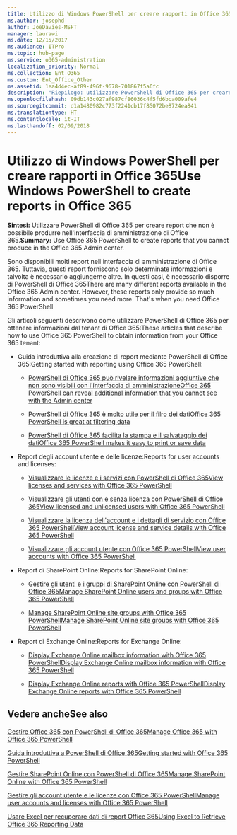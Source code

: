 ```yaml
---
title: Utilizzo di Windows PowerShell per creare rapporti in Office 365
ms.author: josephd
author: JoeDavies-MSFT
manager: laurawi
ms.date: 12/15/2017
ms.audience: ITPro
ms.topic: hub-page
ms.service: o365-administration
localization_priority: Normal
ms.collection: Ent_O365
ms.custom: Ent_Office_Other
ms.assetid: 1ea4d4ec-af89-496f-9678-701867f5a6fc
description: "Riepilogo: utilizzare PowerShell di Office 365 per creare report che non è possibile produrre nell'interfaccia di amministrazione di Office 365."
ms.openlocfilehash: 09db143c027af987cf86036c4f5fd6bca009afe4
ms.sourcegitcommit: d1a1480982c773f2241cb17f85072be8724ea841
ms.translationtype: HT
ms.contentlocale: it-IT
ms.lasthandoff: 02/09/2018
---
```

# <a name="use-windows-powershell-to-create-reports-in-office-365"></a><span data-ttu-id="5527f-103">Utilizzo di Windows PowerShell per creare rapporti in Office 365</span><span class="sxs-lookup"><span data-stu-id="5527f-103">Use Windows PowerShell to create reports in Office 365</span></span>

 <span data-ttu-id="5527f-104">**Sintesi:** Utilizzare PowerShell di Office 365 per creare report che non è possibile produrre nell'interfaccia di amministrazione di Office 365.</span><span class="sxs-lookup"><span data-stu-id="5527f-104">**Summary:** Use Office 365 PowerShell to create reports that you cannot produce in the Office 365 Admin center.</span></span>
  
<span data-ttu-id="5527f-p101">Sono disponibili molti report nell'interfaccia di amministrazione di Office 365. Tuttavia, questi report forniscono solo determinate informazioni e talvolta è necessario aggiungerne altre. In questi casi, è necessario disporre di PowerShell di Office 365</span><span class="sxs-lookup"><span data-stu-id="5527f-p101">There are many different reports available in the Office 365 Admin center. However, these reports only provide so much information and sometimes you need more. That's when you need Office 365 PowerShell</span></span>
  
<span data-ttu-id="5527f-108">Gli articoli seguenti descrivono come utilizzare PowerShell di Office 365 per ottenere informazioni dal tenant di Office 365:</span><span class="sxs-lookup"><span data-stu-id="5527f-108">These articles that describe how to use Office 365 PowerShell to obtain information from your Office 365 tenant:</span></span>
  
- <span data-ttu-id="5527f-109">Guida introduttiva alla creazione di report mediante PowerShell di Office 365:</span><span class="sxs-lookup"><span data-stu-id="5527f-109">Getting started with reporting using Office 365 PowerShell:</span></span>
    
  - [<span data-ttu-id="5527f-110">PowerShell di Office 365 può rivelare informazioni aggiuntive che non sono visibili con l'interfaccia di amministrazione</span><span class="sxs-lookup"><span data-stu-id="5527f-110">Office 365 PowerShell can reveal additional information that you cannot see with the Admin center</span></span>](https://technet.microsoft.com/library/dn568034.aspx#reveal)
    
  - [<span data-ttu-id="5527f-111">PowerShell di Office 365 è molto utile per il filro dei dati</span><span class="sxs-lookup"><span data-stu-id="5527f-111">Office 365 PowerShell is great at filtering data</span></span>](https://technet.microsoft.com/library/dn568034.aspx#filter)
    
  - [<span data-ttu-id="5527f-112">PowerShell di Office 365 facilita la stampa e il salvataggio dei dati</span><span class="sxs-lookup"><span data-stu-id="5527f-112">Office 365 PowerShell makes it easy to print or save data</span></span>](https://technet.microsoft.com/library/dn568034.aspx#printsave)
    
- <span data-ttu-id="5527f-113">Report degli account utente e delle licenze:</span><span class="sxs-lookup"><span data-stu-id="5527f-113">Reports for user accounts and licenses:</span></span>
    
  - [<span data-ttu-id="5527f-114">Visualizzare le licenze e i servizi con PowerShell di Office 365</span><span class="sxs-lookup"><span data-stu-id="5527f-114">View licenses and services with Office 365 PowerShell</span></span>](view-licenses-and-services-with-office-365-powershell.md)
    
  - [<span data-ttu-id="5527f-115">Visualizzare gli utenti con e senza licenza con PowerShell di Office 365</span><span class="sxs-lookup"><span data-stu-id="5527f-115">View licensed and unlicensed users with Office 365 PowerShell</span></span>](view-licensed-and-unlicensed-users-with-office-365-powershell.md)
    
  - [<span data-ttu-id="5527f-116">Visualizzare la licenza dell'account e i dettagli di servizio con Office 365 PowerShell</span><span class="sxs-lookup"><span data-stu-id="5527f-116">View account license and service details with Office 365 PowerShell</span></span>](view-account-license-and-service-details-with-office-365-powershell.md)
    
  - [<span data-ttu-id="5527f-117">Visualizzare gli account utente con Office 365 PowerShell</span><span class="sxs-lookup"><span data-stu-id="5527f-117">View user accounts with Office 365 PowerShell</span></span>](view-user-accounts-with-office-365-powershell.md)
    
- <span data-ttu-id="5527f-118">Report di SharePoint Online:</span><span class="sxs-lookup"><span data-stu-id="5527f-118">Reports for SharePoint Online:</span></span>
    
  - [<span data-ttu-id="5527f-119">Gestire gli utenti e i gruppi di SharePoint Online con PowerShell di Office 365</span><span class="sxs-lookup"><span data-stu-id="5527f-119">Manage SharePoint Online users and groups with Office 365 PowerShell</span></span>](http://technet.microsoft.com/library/9680af2e-a965-4e62-92ee-da72105c7800.aspx)
    
  - [<span data-ttu-id="5527f-120">Manage SharePoint Online site groups with Office 365 PowerShell</span><span class="sxs-lookup"><span data-stu-id="5527f-120">Manage SharePoint Online site groups with Office 365 PowerShell</span></span>](http://technet.microsoft.com/library/122f4099-c78d-4cce-bab0-4343b04596ae.aspx)
    
- <span data-ttu-id="5527f-121">Report di Exchange Online:</span><span class="sxs-lookup"><span data-stu-id="5527f-121">Reports for Exchange Online:</span></span>
    
  - [<span data-ttu-id="5527f-122">Display Exchange Online mailbox information with Office 365 PowerShell</span><span class="sxs-lookup"><span data-stu-id="5527f-122">Display Exchange Online mailbox information with Office 365 PowerShell</span></span>](http://technet.microsoft.com/library/13843002-56ca-4b75-81c5-84386522b01b.aspx)
    
  - [<span data-ttu-id="5527f-123">Display Exchange Online reports with Office 365 PowerShell</span><span class="sxs-lookup"><span data-stu-id="5527f-123">Display Exchange Online reports with Office 365 PowerShell</span></span>](http://technet.microsoft.com/library/4873a063-9fc4-4ed9-826a-6e935fef61d4.aspx)
    
## <a name="see-also"></a><span data-ttu-id="5527f-124">Vedere anche</span><span class="sxs-lookup"><span data-stu-id="5527f-124">See also</span></span>

#### 

[<span data-ttu-id="5527f-125">Gestire Office 365 con PowerShell di Office 365</span><span class="sxs-lookup"><span data-stu-id="5527f-125">Manage Office 365 with Office 365 PowerShell</span></span>](manage-office-365-with-office-365-powershell.md)
  
[<span data-ttu-id="5527f-126">Guida introduttiva a PowerShell di Office 365</span><span class="sxs-lookup"><span data-stu-id="5527f-126">Getting started with Office 365 PowerShell</span></span>](getting-started-with-office-365-powershell.md)
  
[<span data-ttu-id="5527f-127">Gestire SharePoint Online con PowerShell di Office 365</span><span class="sxs-lookup"><span data-stu-id="5527f-127">Manage SharePoint Online with Office 365 PowerShell</span></span>](manage-sharepoint-online-with-office-365-powershell.md)
  
[<span data-ttu-id="5527f-128">Gestire gli account utente e le licenze con Office 365 PowerShell</span><span class="sxs-lookup"><span data-stu-id="5527f-128">Manage user accounts and licenses with Office 365 PowerShell</span></span>](manage-user-accounts-and-licenses-with-office-365-powershell.md)
  
[<span data-ttu-id="5527f-129">Usare Excel per recuperare dati di report Office 365</span><span class="sxs-lookup"><span data-stu-id="5527f-129">Using Excel to Retrieve Office 365 Reporting Data</span></span>](using-excel-to-retrieve-office-365-reporting-data.md)

